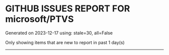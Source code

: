 
# GITHUB ISSUES REPORT FOR microsoft/PTVS


Generated on 2023-12-17 using: stale=30, all=False


Only showing items that are new to report in past 1 day(s)


---
